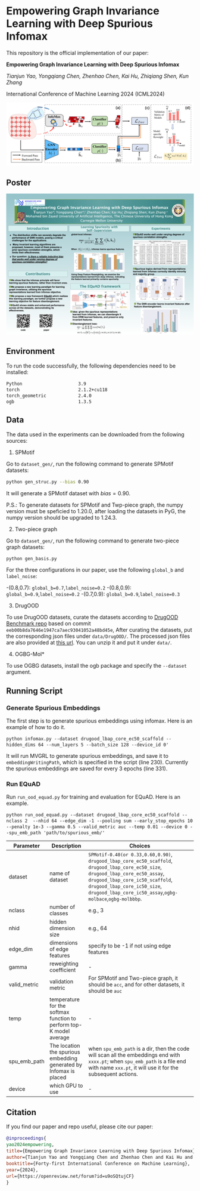 # Empowering Graph Invariance Learning with Deep Spurious Infomax
This repository is the official implementation of our paper:

**Empowering Graph Invariance Learning with Deep Spurious Infomax**

_Tianjun Yao, Yongqiang Chen, Zhenhao Chen, Kai Hu, Zhiqiang Shen, Kun Zhang_

International Conference of Machine Learning 2024 (ICML2024)

<div align=center><img src="./model/framework.png" style="zoom:50%;" />
</div>


## Poster

<div align=center><img src="./model/icml24-equad-poster.png" style="zoom:80%;" />
</div>

## Environment
To run the code successfully, the following dependencies need to be installed:
```
Python                     3.9      
torch                      2.1.2+cu118
torch_geometric            2.4.0
ogb                        1.3.5
```



## Data
The data used in the experiments can be downloaded from the following sources:

1. SPMotif

Go to `dataset_gen/`, run the following command to generate SPMotif datasets:

```bash
python gen_struc.py --bias 0.90
```

It will generate a SPMotif dataset with $bias=0.90$.

P.S.: To generate datasets for SPMotif and Twp-piece graph, the numpy version must be speficied to 1.20.0, after loading the datasets in PyG, the numpy version should be upgraded to 1.24.3.

2. Two-piece graph

Go to `dataset_gen/`, run the following command to generate two-piece graph datasets:

```bash
python gen_basis.py
```

For the three configurations in our paper, use the following `global_b` and `label_noise`:

-(0.8,0.7): `global_b=0.7`,`label_noise=0.2`
-(0.8,0.9): `global_b=0.9`,`label_noise=0.2`
-(0.7,0.9): `global_b=0.9`,`label_noise=0.3`


3. DrugOOD


To use DrugOOD datasets, curate the datasets according to [DrugOOD Benchmark repo](https://github.com/tencent-ailab/DrugOOD) based on commit `eeb00b8da7646e1947ca7aec93041052a48bd45e`, After curating the datasets, put the corresponding json files under `data/DrugOOD/`. The processed json files are also provided at [this url](https://drive.google.com/file/d/1ngsoGmZtKd72ZSFZv3qeEjq9WClog7Ay/view?usp=sharing). You can unzip it and put it under `data/`.

4. OGBG-Mol*


To use OGBG datasets, install the ogb package and specify the `--dataset` argument.


## Running Script

### Generate Spurious Embeddings

The first step is to generate spurious embeddings using infomax. Here is an example of how to do it.


```
python infomax.py --dataset drugood_lbap_core_ec50_scaffold --hidden_dims 64 --num_layers 5 --batch_size 128 --device_id 0'
```

It will run MVGRL to generate spurious embeddings, and save it to `embeddingWritingPath`, which is specified in the script (line 230). Currently the spurious embeddings are saved for every 3 epochs (line 331). 

### Run EQuAD

Run `run_ood_equad.py` for training and evaluation for EQuAD. Here is an example.

```
python run_ood_equad.py --dataset drugood_lbap_core_ec50_scaffold --nclass 2  --nhid 64 --edge_dim -1 --pooling sum --early_stop_epochs 10 --penalty 1e-3 --gamma 0.5 --valid_metric auc --temp 0.01 --device 0 --spu_emb_path 'path/to/spurious_emb/'
```


| Parameter | Description | Choices |
| --- | --- | --- |
| dataset | name of dataset | `SPMotif-0.40(or 0.33,0.60,0.90)`, `drugood_lbap_core_ec50_scaffold`, `drugood_lbap_core_ec50_size`, `drugood_lbap_core_ec50_assay`, `drugood_lbap_core_ic50_scaffold`, `drugood_lbap_core_ic50_size`, `drugood_lbap_core_ic50_assay`,`ogbg-molbace`,`ogbg-molbbbp`.
| nclass | number of classes | e.g., 3|
| nhid | hidden dimension size | e.g., 64 |
| edge_dim | dimensions of edge features | specify to be -1 if not using edge features |
| gamma | reweighting coefficient | - |
| valid_metric | validation metric | For SPMotif and Two-piece graph, it should be `acc`, and for other datasets, it should be `auc` |
| temp | temperature for the softmax function to perform top-K model average | - |
| spu_emb_path | The location the spurious embedding generated by Infomax is placed | when `spu_emb_path` is a dir, then the code will scan all the embeddings end with `xxxx.pt`; when  `spu_emb_path` is a file end with name `xxx.pt`, it will use it for the subsequent actions.|
| device | which GPU to use | - |


## Citation
If you find our paper and repo useful, please cite our paper:

```bibtex
@inproceedings{
yao2024empowering,
title={Empowering Graph Invariance Learning with Deep Spurious Infomax},
author={Tianjun Yao and Yongqiang Chen and Zhenhao Chen and Kai Hu and Zhiqiang Shen and Kun Zhang},
booktitle={Forty-first International Conference on Machine Learning},
year={2024},
url={https://openreview.net/forum?id=u9oSQtujCF}
}
```
